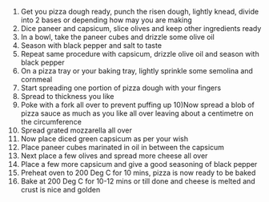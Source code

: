 1) Get you pizza dough ready, punch the risen dough, lightly knead, divide into 2 bases or depending how may you are making
2) Dice paneer and capsicum, slice olives and keep other ingredients ready
3) In a bowl, take the paneer cubes and drizzle some olive oil
4) Season with black pepper and salt to taste
5) Repeat same procedure with capsicum, drizzle olive oil and season with black pepper
6) On a pizza tray or your baking tray, lightly sprinkle some semolina and cornmeal
7) Start spreading one portion of pizza dough with your fingers
8) Spread to thickness you like
9) Poke with a fork all over to prevent puffing up
10)Now spread a blob of pizza sauce as much as you like all over leaving about a centimetre on the circumference
11) Spread grated mozzarella all over
12) Now place diced green capsicum as per your wish
13) Place paneer cubes marinated in oil in between the capsicum
14) Next place a few olives and spread more cheese all over
15) Place a few more capsicum and give a good seasoning of black pepper
16) Preheat oven to 200 Deg C for 10 mins, pizza is now ready to be baked
17) Bake at 200 Deg C for 10-12 mins or till done and cheese is melted and crust is nice and golden